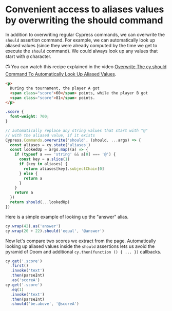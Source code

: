 # Convenient access to aliases values by overwriting the should command

In addition to overwriting regular Cypress commands, we can overwrite the `should` assertion command. For example, we can automatically look up aliased values (since they were already computed by the time we get to execute the `should` command). We could always look up any values that start with `@` character.

📺 You can watch this recipe explained in the video [Overwrite The cy.should Command To Automatically Look Up Aliased Values](https://youtu.be/ljOudeJ7XaA).

<!-- fiddle Overwrite should command -->

```html
<p>
  During the tournament, the player A got
  <span class="score">60</span> points, while the player B got
  <span class="score">81</span> points.
</p>
```

```css hide
.score {
  font-weight: 700;
}
```

```js
// automatically replace any string values that start with "@"
// with the aliased value, if it exists
Cypress.Commands.overwrite('should', (should, ...args) => {
  const aliases = cy.state('aliases')
  const lookedUp = args.map((a) => {
    if (typeof a === 'string' && a[0] === '@') {
      const key = a.slice(1)
      if (key in aliases) {
        return aliases[key].subjectChain[0]
      } else {
        return a
      }
    }
    return a
  })
  return should(...lookedUp)
})
```

Here is a simple example of looking up the "answer" alias.

```js
cy.wrap(42).as('answer')
cy.wrap(20 + 22).should('equal', '@answer')
```

Now let's compare two scores we extract from the page. Automatically looking up aliased values inside the `should` assertions lets us avoid the pyramid of Doom and additional `cy.then(function () { ... })` callbacks.

```js
cy.get('.score')
  .first()
  .invoke('text')
  .then(parseInt)
  .as('scoreA')
cy.get('.score')
  .eq(1)
  .invoke('text')
  .then(parseInt)
  .should('be.above', '@scoreA')
```

<!-- fiddle-end -->
